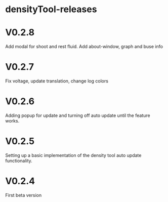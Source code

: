 # densityTool-releases

# V0.2.8

Add modal for shoot and rest fluid. Add about-window, graph and buse info

# V0.2.7

Fix voltage, update translation, change log colors

# V0.2.6

Adding popup for update and turning off auto update until the feature works.

# V0.2.5

Setting up a basic implementation of the density tool auto update functionality.

# V0.2.4

First beta version
